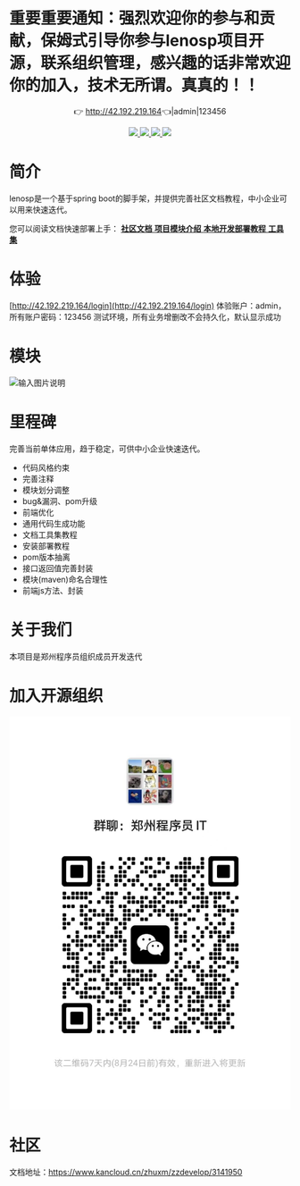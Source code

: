 # 重要重要通知：强烈欢迎你的参与和贡献，保姆式引导你参与lenosp项目开源，联系组织管理，感兴趣的话非常欢迎你的加入，技术无所谓。真真的！！
<p align="center">
	👉 <a target="_blank" href="http://42.192.219.164">http://42.192.219.164</a>👈|admin|123456
</p>
<p align="center">
	<a target="_blank" href="https://gitee.com/zzdevelop/lenosp/stargazers">
		<img src="https://gitee.com/zzdevelop/lenosp/badge/star.svg?theme=gvp" />
	</a>
        <a target="_blank" href="https://www.apache.org/licenses/LICENSE-2.0">
		<img src="https://img.shields.io/:license-apache2-read.svg" />
	</a>
        <a target="_blank" href="https://gitee.com/zzdevelop/lenosp">
		<img src="https://img.shields.io/badge/-Spring%20boot-green" />
	</a>
        <a target="_blank" href="https://gitee.com/zzdevelop">
		<img src="https://img.shields.io/badge/%E7%BB%84%E7%BB%87-%E9%83%91%E5%B7%9E%E7%A8%8B%E5%BA%8F%E5%91%98-green" />
	</a>

</p>

# 简介

lenosp是一个基于spring boot的脚手架，并提供完善社区文档教程，中小企业可以用来快速迭代。

您可以阅读文档快速部署上手：
 <a target="_blank" href="https://www.kancloud.cn/zhuxm/zzdevelop/content">
     **社区文档** 
</a>
 <a target="_blank" href="https://www.kancloud.cn/zhuxm/zzdevelop/3142792">
    **项目模块介绍** 
</a>
 <a target="_blank" href="https://www.kancloud.cn/zhuxm/zzdevelop/3142806">
     **本地开发部署教程** 
</a>
 <a target="_blank" href="https://www.kancloud.cn/zhuxm/zzdevelop/3143263">
     **工具集** 
</a>

# 体验

[http://42.192.219.164/login](http://42.192.219.164/login)
体验账户：admin，所有账户密码：123456
测试环境，所有业务增删改不会持久化，默认显示成功


# 模块

![输入图片说明](image/moduleimage.png)

# 里程碑

完善当前单体应用，趋于稳定，可供中小企业快速迭代。
- 代码风格约束
- 完善注释
- 模块划分调整
- bug&漏洞、pom升级
- 前端优化
- 通用代码生成功能
- 文档工具集教程
- 安装部署教程
- pom版本抽离
- 接口返回值完善封装
- 模块(maven)命名合理性
- 前端js方法、封装

# 关于我们

本项目是郑州程序员组织成员开发迭代

# 加入开源组织

![输入图片说明](image/image.jpg)

# 社区

文档地址：https://www.kancloud.cn/zhuxm/zzdevelop/3141950